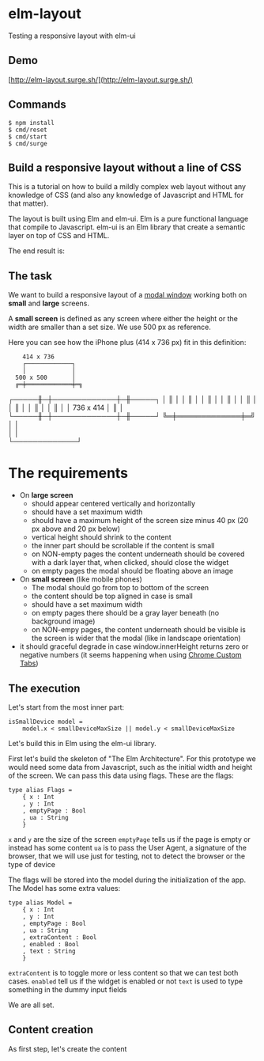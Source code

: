 # elm-layout

Testing a responsive layout with elm-ui

## Demo

[http://elm-layout.surge.sh/](http://elm-layout.surge.sh/)

## Commands

```
$ npm install
$ cmd/reset
$ cmd/start
$ cmd/surge
```

## Build a responsive layout without a line of CSS

This is a tutorial on how to build a mildly complex web layout without any knowledge of CSS (and also any knowledge of Javascript and HTML for that matter).

The layout is built using Elm and elm-ui. Elm is a pure functional language that compile to Javascript. elm-ui is an Elm library that create a semantic layer on top of CSS and HTML.

The end result is:

## The task

We want to build a responsive layout of a [modal window](https://en.wikipedia.org/wiki/Modal_window) working both on __small__ and __large__ screens.

A __small screen__ is defined as any screen where either the height or the width are smaller than a set size. We use 500 px as reference.

Here you can see how the iPhone plus (414 x 736 px) fit in this definition:

        414 x 736
        ┌─────────────┐
        │             │
      500 x 500       │    
      ╔═╪═════════════╪═╗
┌─────╫─┼─────────────┼─╫─────┐
│     ║ │             │ ║     │
│     ║ │             │ ║     │
│     ║ │             │ ║     │
│     ║ │             │ ║     │
│ 736 x 414           │ ║     │
└─────╫─┼─────────────┼─╫─────┘
      ╚═╪═════════════╪═╝
        │             │    
        │             │    
        └─────────────┘

# The requirements

* On __large screen__
    * should appear centered vertically and horizontally
    * should have a set maximum width
    * should have a maximum height of the screen size minus 40 px (20 px above and 20 px below)
    * vertical height should shrink to the content
    * the inner part should be scrollable if the content is small
    * on NON-empty pages the content underneath should be covered with a dark layer that, when clicked, should close the widget
    * on empty pages the modal should be floating above an image
* On __small screen__ (like mobile phones)
    * The modal should go from top to bottom of the screen
    * the content should be top aligned in case is small
    * should have a set maximum width
    * on empty pages there should be a gray layer beneath (no background image)
    * on NON-empy pages, the content underneath should be visible is the screen is wider that the modal (like in landscape orientation)
* it should graceful degrade in case window.innerHeight returns zero or negative numbers (it seems happening when using [Chrome Custom Tabs](https://developer.chrome.com/multidevice/android/customtabs))

## The execution

Let's start from the most inner part:







```
isSmallDevice model =
    model.x < smallDeviceMaxSize || model.y < smallDeviceMaxSize
```



Let's build this in Elm using the elm-ui library.

First let's build the skeleton of "The Elm Architecture". For this prototype we would need some data from Javascript, such as the initial width and height of the screen. We can pass this data using flags. These are the flags:

```
type alias Flags =
    { x : Int
    , y : Int
    , emptyPage : Bool
    , ua : String
    }
```

`x` and `y` are the size of the screen
`emptyPage` tells us if the page is empty or instead has some content
`ua` is to pass the User Agent, a signature of the browser, that we will use just for testing, not to detect the browser or the type of device

The flags will be stored into the model during the initialization of the app. The Model has some extra values:

```
type alias Model =
    { x : Int
    , y : Int
    , emptyPage : Bool
    , ua : String
    , extraContent : Bool
    , enabled : Bool
    , text : String
    }
```

`extraContent` is to toggle more or less content so that we can test both cases.
`enabled` tell us if the widget is enabled or not
`text` is used to type something in the dummy input fields

We are all set.

## Content creation

As first step, let's create the content
